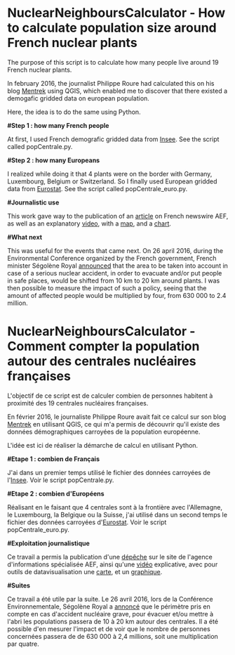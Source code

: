 # NuclearNeighboursCalculator - How to calculate population size around French nuclear plants 

The purpose of this script is to calculate how many people live around 19 French nuclear plants.

In february 2016, the journalist Philippe Roure had calculated this on his blog <a href="http://www.mentrek.org/2016/02/distribution-diode-stable-des-questions.html">Mentrek</a> using QGIS, which enabled me to discover that there existed a demogafic gridded data on european population.

Here, the idea is to do the same using Python.

**#Step 1 : how many French people**

At first, I used French demografic gridded data from <a href="http://www.insee.fr/fr/themes/detail.asp?reg_id=0&ref_id=donnees-carroyees">Insee</a>. See the script called popCentrale.py.

**#Step 2 : how many Europeans**

I realized while doing it that 4 plants were on the border with Germany, Luxembourg, Belgium or Switzerland. So I finally used European gridded data from <a href="http://ec.europa.eu/eurostat/web/gisco/geodata/reference-data/population-distribution-demography">Eurostat</a>. See the script called popCentrale_euro.py.

**#Journalistic use**

This work gave way to the publication of an <a href="http://www.aef.info/depeche/libre/532957">article</a> on French newswire AEF, as well as an explanatory <a href="https://vimeo.com/158511669">video</a>, with a <a href="https://analutzky.cartodb.com/viz/55afc418-e236-11e5-b0ff-0e5db1731f59/public_map">map</a>, and a <a href="http://datawrapper.dwcdn.net/cW6LD/1/">chart</a>.

**#What next**

This was useful for the events that came next. On 26 april 2016, during the Environmental Conference organized by the French government, French minister Ségolène Royal <a href="https://twitter.com/RoyalSegolene/status/724919836506202113">announced</a> that the area to be taken into account in case of a serious nuclear accident, in order to evacuate and/or put people in safe places, would be shifted from 10 km to 20 km around plants. I was then possible to measure the impact of such a policy, seeing that the amount of affected people would be multiplied by four, from 630 000 to 2.4 million.

# NuclearNeighboursCalculator - Comment compter la population autour des centrales nucléaires françaises 

L'objectif de ce script est de calculer combien de personnes habitent à proximité des 19 centrales nucléaires françaises. 

En février 2016, le journaliste Philippe Roure avait fait ce calcul sur son blog <a href="http://www.mentrek.org/2016/02/distribution-diode-stable-des-questions.html">Mentrek</a> en utilisant QGIS, ce qui m'a permis de découvrir qu'il existe des données démographiques carroyées de la population européenne.

L'idée est ici de réaliser la démarche de calcul en utilisant Python.

**#Etape 1 : combien de Français**

J'ai dans un premier temps utilisé le fichier des données carroyées de l'<a href="http://www.insee.fr/fr/themes/detail.asp?reg_id=0&ref_id=donnees-carroyees">Insee</a>. Voir le script popCentrale.py.

**#Etape 2 : combien d'Européens** 

Réalisant en le faisant que 4 centrales sont à la frontière avec l'Allemagne, le Luxembourg, la Belgique ou la Suisse, j'ai utilisé dans un second temps le fichier des données carroyées d'<a href="http://ec.europa.eu/eurostat/web/gisco/geodata/reference-data/population-distribution-demography">Eurostat</a>. Voir le script popCentrale_euro.py.


**#Exploitation journalistique**

Ce travail a permis la publication d'une <a href="http://www.aef.info/depeche/libre/532957">dépêche</a> sur le site de l'agence d'informations spécialisée AEF, ainsi qu'une <a href="https://vimeo.com/158511669">vidéo</a> explicative, avec pour outils de datavisualisation une <a href="https://analutzky.cartodb.com/viz/55afc418-e236-11e5-b0ff-0e5db1731f59/public_map">carte</a>, et un <a href="http://datawrapper.dwcdn.net/cW6LD/1/">graphique</a>.

**#Suites**

Ce travail a été utile par la suite. Le 26 avril 2016, lors de la Conférence Environnementale, Ségolène Royal a <a href="https://twitter.com/RoyalSegolene/status/724919836506202113">annoncé</a> que le périmètre pris en compte en cas d'accident nucléaire grave, pour évacuer et/ou mettre à l'abri les populations passera de 10 à 20 km autour des centrales. Il a été possible d'en mesurer l'impact et de voir que le nombre de personnes concernées passera de de 630 000 à 2,4 millions, soit une multiplication par quatre.
